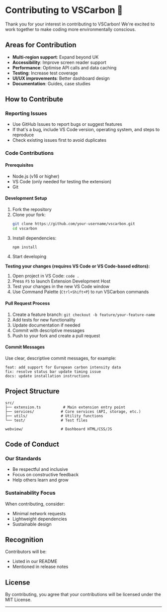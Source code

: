 # Contributing to VSCarbon 🌱

Thank you for your interest in contributing to VSCarbon! We're excited to work together to make coding more environmentally conscious.

## Areas for Contribution 

- **Multi-region support**: Expand beyond UK
- **Accessibility**: Improve screen reader support
- **Performance**: Optimise API calls and data caching
- **Testing**: Increase test coverage
- **UI/UX improvements**: Better dashboard design
- **Documentation**: Guides, case studies

## How to Contribute

### Reporting Issues
- Use GitHub Issues to report bugs or suggest features
- If that's a bug, include VS Code version, operating system, and steps to reproduce
- Check existing issues first to avoid duplicates

### Code Contributions

#### Prerequisites
- Node.js (v16 or higher)
- VS Code (only needed for testing the extension)
- Git

#### Development Setup
1. Fork the repository
2. Clone your fork:
   ```bash
   git clone https://github.com/your-username/vscarbon.git
   cd vscarbon
   ```
3. Install dependencies:
   ```bash
   npm install
   ```
4. Start developing


**Testing your changes (requires VS Code or VS Code-based editors):**
1. Open project in VS Code: `code .`
2. Press `F5` to launch Extension Development Host
3. Test your changes in the new VS Code window
4. Use Command Palette (`Ctrl+Shift+P`) to run VSCarbon commands

#### Pull Request Process
1. Create a feature branch: `git checkout -b feature/your-feature-name`
2. Add tests for new functionality
3. Update documentation if needed
4. Commit with descriptive messages
5. Push to your fork and create a pull request

#### Commit Messages
Use clear, descriptive commit messages, for example:
```
feat: add support for European carbon intensity data
fix: resolve status bar update timing issue
docs: update installation instructions
```


## Project Structure

```
src/
├── extension.ts          # Main extension entry point
├── services/            # Core services (API, storage, etc.)
├── utils/               # Utility functions
└── test/                # Test files

webview/                 # Dashboard HTML/CSS/JS
```

## Code of Conduct

### Our Standards
- Be respectful and inclusive
- Focus on constructive feedback
- Help others learn and grow

### Sustainability Focus
When contributing, consider:
- Minimal network requests
- Lightweight dependencies
- Sustainable design

## Recognition

Contributors will be:
- Listed in our README
- Mentioned in release notes

## License

By contributing, you agree that your contributions will be licensed under the MIT License.

---
